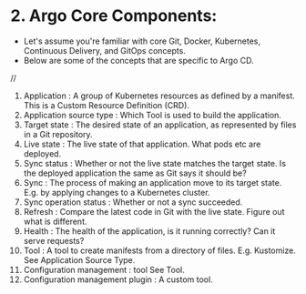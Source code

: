 # 2. Argo Core Components:

+ Let's assume you're familiar with core Git, Docker, Kubernetes, Continuous Delivery, and GitOps concepts. 
+ Below are some of the concepts that are specific to Argo CD.

//

1.  Application                      :   A group of Kubernetes resources as defined by a manifest. This is a Custom Resource Definition (CRD).
2.  Application source type          :  Which Tool is used to build the application.
3.  Target state                     :   The desired state of an application, as represented by files in a Git repository.
4.  Live state                       :   The live state of that application. What pods etc are deployed.
5.  Sync status                      :   Whether or not the live state matches the target state. Is the deployed application the same as Git says it should be?
6.  Sync                             :   The process of making an application move to its target state. E.g. by applying changes to a Kubernetes cluster.
7.  Sync operation status            :   Whether or not a sync succeeded.
8.  Refresh                          :   Compare the latest code in Git with the live state. Figure out what is different.
9.  Health                           :   The health of the application, is it running correctly? Can it serve requests?
10. Tool                             :   A tool to create manifests from a directory of files. E.g. Kustomize. See Application Source Type.
11. Configuration management         :   tool See Tool.
12. Configuration management plugin  :  A custom tool.
